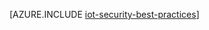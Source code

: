 <properties
 pageTitle="IoT 安全最佳实践 | Azure"
 description="保护 IoT 基础结构的安全最佳实践"
 services=""
 suite="iot-hub"
 documentationCenter=""
 authors="YuriDio"
 manager="timlt"
 editor=""/>

<tags
 ms.service="iot-hub"
 ms.date="05/16/2016"
 wacn.date="05/30/2016"/>
 
[AZURE.INCLUDE [iot-security-best-practices](../../includes/iot-security-best-practices.md)]




<!---HONumber=Mooncake_0523_2016-->